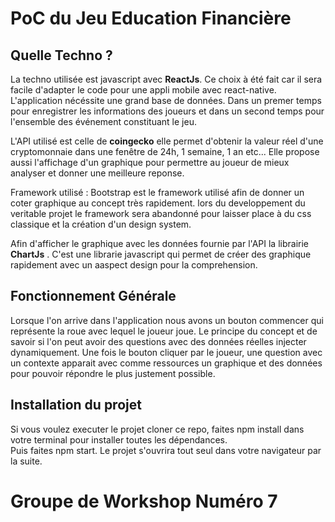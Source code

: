 # PoC du Jeu Education Financière

## Quelle Techno ? 

La techno utilisée est javascript avec __ReactJs__. Ce choix à été fait car il sera facile d'adapter le code pour une appli mobile avec react-native.
L'application nécéssite une grand base de données. Dans un premer temps pour enregistrer les informations des joueurs et dans un second temps pour l'ensemble des événement constituant le jeu.

L'API utilisé est celle de __coingecko__ elle permet d'obtenir la valeur réel d'une cryptomonnaie dans une fenêtre de 24h, 1 semaine, 1 an etc...
Elle propose aussi l'affichage d'un graphique pour permettre au joueur de mieux analyser et donner une meilleure reponse.  

Framework utilisé : Bootstrap est le framework utilisé afin de donner un coter graphique au concept très rapidement. lors du developpement du veritable projet le framework sera abandonné pour laisser place à du css classique et la création d'un design system.

Afin d'afficher le graphique avec les données fournie par l'API la librairie __ChartJs__ . C'est une librarie javascript qui permet de créer des graphique rapidement avec un aaspect design pour la comprehension.

## Fonctionnement Générale 

Lorsque l'on arrive dans l'application nous avons un bouton commencer qui représente la roue avec lequel le joueur joue. Le principe du concept et de savoir si l'on peut avoir des questions avec des données réelles injecter dynamiquement. Une fois le bouton cliquer par le joueur, une question avec un contexte apparait avec comme ressources un graphique et des données pour pouvoir répondre le plus justement possible. 


## Installation du projet

Si vous voulez executer le projet cloner ce repo, faites npm install dans votre terminal pour installer toutes les dépendances.  
Puis faites npm start. Le projet s'ouvrira tout seul dans votre navigateur par la suite.


# Groupe de Workshop Numéro 7 







